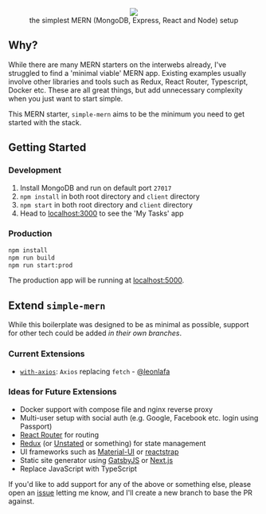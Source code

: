 <p align="center">
  <img src="https://user-images.githubusercontent.com/14852491/64910580-cc163700-d70f-11e9-99ec-8c49095a8c3b.png" />
  <br/>
  the simplest MERN (MongoDB, Express, React and Node) setup
</p>

## Why?

While there are many MERN starters on the interwebs already, I've struggled to find a 'minimal viable' MERN app. Existing examples usually involve other libraries and tools such as Redux, React Router, Typescript, Docker etc. These are all great things, but add unnecessary complexity when you just want to start simple.

This MERN starter, `simple-mern` aims to be the minimum you need to get started with the stack.

## Getting Started

### Development

1. Install MongoDB and run on default port `27017`
2. `npm install` in both root directory and `client` directory
3. `npm start` in both root directory and `client` directory
4. Head to [localhost:3000](http://localhost:3000) to see the 'My Tasks' app

### Production

```bash
npm install
npm run build
npm run start:prod
```

The production app will be running at [localhost:5000](http://localhost:5000/).

## Extend `simple-mern`

While this boilerplate was designed to be as minimal as possible, support for other tech could be added *in their own branches*.

### Current Extensions

- [`with-axios`](https://github.com/jmsv/simple-mern/tree/with-axios): `Axios` replacing `fetch` - [@leonlafa](https://github.com/leonlafa)

### Ideas for Future Extensions

- Docker support with compose file and nginx reverse proxy
- Multi-user setup with social auth (e.g. Google, Facebook etc. login using Passport)
- [React Router](https://github.com/ReactTraining/react-router) for routing
- [Redux](https://github.com/reduxjs/redux) (or [Unstated](https://github.com/jamiebuilds/unstated) or something) for state management
- UI frameworks such as [Material-UI](https://github.com/mui-org/material-ui) or [reactstrap](https://github.com/reactstrap/reactstrap)
- Static site generator using [GatsbyJS](https://www.gatsbyjs.org/) or [Next.js](https://nextjs.org/)
- Replace JavaScript with TypeScript

If you'd like to add support for any of the above or something else, please open an [issue](https://github.com/jmsv/simple-mern/issues) letting me know, and I'll create a new branch to base the PR against.
